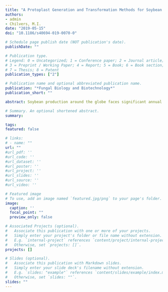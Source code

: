 ```yaml
---
title: "A Protoplast Generation and Transformation Methods for Soybean Sudden Death Syndrome Causal Agents Fusarium virguliforme and F. brasiliense"
authors:
- admin
- Chilvers, M.I.
date: "2019-05-15"
doi: "10.1186/s40694-019-0070-0"

# Schedule page publish date (NOT publication's date).
publishDate: ""

# Publication type.
# Legend: 0 = Uncategorized; 1 = Conference paper; 2 = Journal article;
# 3 = Preprint / Working Paper; 4 = Report; 5 = Book; 6 = Book section;
# 7 = Thesis; 8 = Patent
publication_types: ["2"]

# Publication name and optional abbreviated publication name.
publication: "*Fungal Biology and Biotechnology*"
publication_short: ""

abstract: Soybean production around the globe faces significant annual yield losses due to pests and diseases. One of the most significant causes of soybean yield loss annually in the U.S. is sudden death syndrome (SDS), caused by soil-borne fungi in the *Fusarium solani* species complex. Two of these species, *F. virguliforme* and *F. brasiliense*, have been discovered in the U.S. The genetic mechanisms that these pathogens employ to induce root rot and SDS are largely unknown. Previous methods describing *F. virguliforme* protoplast generation and transformation have been used to study gene function, but these methods lack important details and controls. In addition, no reports of protoplast generation and genetic transformation have been made for *F. brasiliense*. We developed a new protocol for developing fungal protoplasts in these Fusarium species and test the protoplasts for the ability to take up foreign DNA. We show that wild-type strains of *F. virguliforme* and *F. brasiliense* are sensitive to the antibiotics hygromycin and nourseothricin, but strains transformed with resistance genes displayed resistance to these antibiotics. In addition, integration of fluorescent protein reporter genes demonstrates that the foreign DNA is expressed and results in a functional protein, providing fluorescence to both pathogens. This protocol provides significant details for reproducibly producing protoplasts and transforming *F. virguliforme* and *F. brasiliense*. The protocol can be used to develop high quality protoplasts for further investigations into genetic mechanisms of growth and pathogenicity of *F. virguliforme* and *F. brasiliense*. Fluorescent strains developed in this study can be used to investigate temporal colonization and potential host preferences of these species.

# Summary. An optional shortened abstract.
summary: 

tags:
featured: false

# links:
# - name: ""
url: ""
#url_pdf: ''
#url_code: ''
#url_dataset: ''
#url_poster: ''
#url_project: ''
#url_slides: ''
#url_source: ''
#url_video: ''

# Featured image
# To use, add an image named `featured.jpg/png` to your page's folder. 
image:
  caption: ''
  focal_point: ""
  preview_only: false

# Associated Projects (optional).
#   Associate this publication with one or more of your projects.
#   Simply enter your project's folder or file name without extension.
#   E.g. `internal-project` references `content/project/internal-project/index.md`.
#   Otherwise, set `projects: []`.
projects: []

# Slides (optional).
#   Associate this publication with Markdown slides.
#   Simply enter your slide deck's filename without extension.
#   E.g. `slides: "example"` references `content/slides/example/index.md`.
#   Otherwise, set `slides: ""`.
slides: ""
---
```


